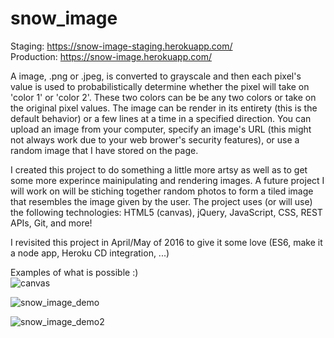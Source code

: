 snow_image
==========
Staging: https://snow-image-staging.herokuapp.com/<br>
Production: https://snow-image.herokuapp.com/

A image, .png or .jpeg, is converted to grayscale and then each pixel's value is used to probabilistically determine whether the pixel will take on 'color 1' or 'color 2'. These two colors can be be any two colors or take on the original pixel values. The image can be render in its entirety (this is the default behavior) or a few lines at a time in a specified direction. You can upload an image from your computer, specify an image's URL (this might not always work due to your web brower's security features), or use a random image that I have stored on the page.

I created this project to do something a little more artsy as well as to get some more experince mainipulating and rendering images. A future project I will work on will be stiching together random photos to form a tiled image that resembles the image given by the user. The project uses (or will use) the following technologies: HTML5 (canvas), jQuery, JavaScript, CSS, REST APIs, Git, and more!

I revisited this project in April/May of 2016 to give it some love (ES6, make it a node app, Heroku CD integration, ...)

Examples of what is possible :)<br>
![canvas](https://user-images.githubusercontent.com/5605580/26962530-a64ac3de-4c9b-11e7-8f86-8fc18e1957d0.png)

![snow_image_demo](https://user-images.githubusercontent.com/5605580/140665738-ae85ebf3-b7f8-4876-a80f-48ab4e83409b.gif)

![snow_image_demo2](https://user-images.githubusercontent.com/5605580/140665741-be994dbc-59a5-4e54-a1ec-ce94a099d6c6.gif)

